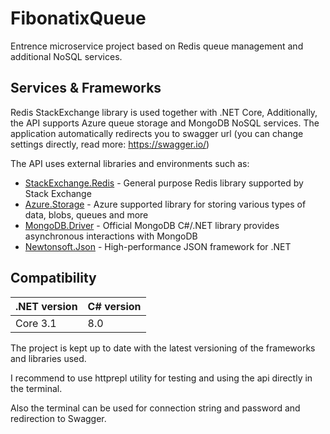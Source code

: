# FibonatixQueue
Entrence microservice project based on Redis queue management and additional NoSQL services.

## Services & Frameworks
Redis StackExchange library is used together with .NET Core,
Additionally, the API supports Azure queue storage and MongoDB NoSQL services.
The application automatically redirects you to swagger url (you can change settings directly, read more: https://swagger.io/)

The API uses external libraries and environments such as:
 - [StackExchange.Redis](https://github.com/StackExchange/StackExchange.Redis/blob/main/README.md) - General purpose Redis library supported by Stack Exchange
 - [Azure.Storage](https://github.com/Azure/azure-sdk-for-net/blob/Azure.Storage.Queues_12.8.0/sdk/storage/README.md) - Azure supported library for storing various types of data, blobs, queues and more
 - [MongoDB.Driver](https://docs.mongodb.com/drivers/csharp/) - Official MongoDB C#/.NET library provides asynchronous interactions with MongoDB
 - [Newtonsoft.Json](https://www.newtonsoft.com/json) - High-performance JSON framework for .NET
## Compatibility
|.NET version|C# version|
|------------|----------|
|  Core 3.1  |   8.0    |

The project is kept up to date with the latest versioning of the frameworks and libraries used.

I recommend to use httprepl utility for testing and using the api directly in the terminal.

Also the terminal can be used for connection string and password and redirection to Swagger.